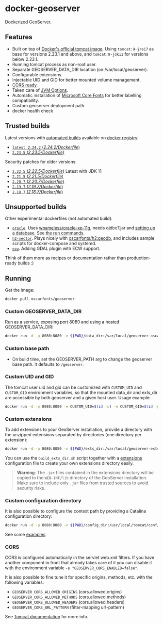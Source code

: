 # docker-geoserver

Dockerized GeoServer.

## Features

* Built on top of [Docker's official tomcat image](https://hub.docker.com/_/tomcat/). Using `tomcat:9-jre17` as base for versions 2.23.1 and above, and `tomcat:9-jdk11` for versions below 2.23.1.
* Running tomcat process as non-root user.
* Separate GEOSERVER_DATA_DIR location (on /var/local/geoserver).
* Configurable extensions.
* Injectable UID and GID for better mounted volume management.
* [CORS ready](http://enable-cors.org/server_tomcat.html).
* Taken care of [JVM Options](http://docs.geoserver.org/latest/en/user/production/container.html).
* Automatic installation of [Microsoft Core Fonts](http://www.microsoft.com/typography/fonts/web.aspx) for better labelling compatibility.
* Custom geoserver deployment path
* docker health check

## Trusted builds

Latest versions with [automated builds](https://hub.docker.com/r/oscarfonts/geoserver/) available on [docker registry](https://registry.hub.docker.com/):

* [`latest`, `2.24.2` (*2.24.2/Dockerfile*)](https://github.com/oscarfonts/docker-geoserver/blob/master/2.24.2/Dockerfile)
* [`2.23.5` (*2.23.5/Dockerfile*)](https://github.com/oscarfonts/docker-geoserver/blob/master/2.23.5/Dockerfile)

Security patches for older versions:

* [`2.22.5` (*2.22.5/Dockerfile*)](https://github.com/oscarfonts/docker-geoserver/blob/master/2.22.5/Dockerfile) Latest with JDK 11
* [`2.21.5` (*2.21.5/Dockerfile*)](https://github.com/oscarfonts/docker-geoserver/blob/master/2.21.5/Dockerfile)
* [`2.20.7` (*2.20.7/Dockerfile*)](https://github.com/oscarfonts/docker-geoserver/blob/master/2.20.7/Dockerfile)
* [`2.19.7` (*2.19.7/Dockerfile*)](https://github.com/oscarfonts/docker-geoserver/blob/master/2.19.7/Dockerfile)
* [`2.18.7` (*2.18.7/Dockerfile*)](https://github.com/oscarfonts/docker-geoserver/blob/master/2.18.7/Dockerfile)

## Unsupported builds

Other experimental dockerfiles (not automated build):

* [`oracle`](https://github.com/oscarfonts/docker-geoserver/blob/master/oracle/Dockerfile). Uses [wnameless/oracle-xe-11g](https://hub.docker.com/r/wnameless/oracle-xe-11g/), needs ojdbc7.jar and [setting up a database](https://github.com/oscarfonts/docker-geoserver/blob/master/oracle/setup.sql). See [the run commands](https://github.com/oscarfonts/docker-geoserver/blob/master/oracle/run.sh).
* [`h2-vector`](https://github.com/oscarfonts/docker-geoserver/blob/master/h2-vector/Dockerfile). Plays nicely with [oscarfonts/h2:geodb](https://hub.docker.com/r/oscarfonts/h2/tags/), and includes sample scripts for docker-compose and systemd.
* [`ecw`](https://github.com/oscarfonts/docker-geoserver/blob/master/unsupported/ecw/Dockerfile). Adding GDAL plugin with ECW support.

Think of them more as recipes or documentation rather than production-ready builds :)

## Running

Get the image:

```bash
docker pull oscarfonts/geoserver
```

### Custom GEOSERVER_DATA_DIR

Run as a service, exposing port 8080 and using a hosted GEOSERVER_DATA_DIR:

```bash
docker run -d -p 8080:8080 -v ${PWD}/data_dir:/var/local/geoserver oscarfonts/geoserver
```

### Custom base path

* On build time, set the GEOSERVER_PATH arg to change the geoserver base path. It defaults to `/geoserver`.


### Custom UID and GID

The tomcat user uid and gid can be customized with `CUSTOM_UID` and `CUSTOM_GID` environment variables, so that the mounted data_dir and exts_dir are accessible by both geoserver and a given host user. Usage example:

```bash
docker run -d -p 8080:8080 -e CUSTOM_UID=$(id -u) -e CUSTOM_GID=$(id -g) oscarfonts/geoserver
```

### Custom extensions

To add extensions to your GeoServer installation, provide a directory with the unzipped extensions separated by directories (one directory per extension):

```bash
docker run -d -p 8080:8080 -v ${PWD}/exts_dir:/var/local/geoserver-exts/ oscarfonts/geoserver
```

You can use the `build_exts_dir.sh` script together with a [extensions](https://github.com/oscarfonts/docker-geoserver/tree/master/extensions) configuration file to create your own extensions directory easily.

> **Warning**: The `.jar` files contained in the extensions directory will be copied to the `WEB-INF/lib` directory of the GeoServer installation. Make sure to include only `.jar` files from trusted sources to avoid security risks.

### Custom configuration directory

It is also possible to configure the context path by providing a Catalina configuration directory:

```bash
docker run -d -p 8080:8080 -v ${PWD}/config_dir:/usr/local/tomcat/conf/Catalina/localhost oscarfonts/geoserver
```

See some [examples](https://github.com/oscarfonts/docker-geoserver/tree/master/2.24.2/conf).

### CORS

CORS is configured automatically in the servlet web.xml filters. If you have another
component in front that already takes care of it you can disable it with the environment variable
`-e "GEOSERVER_CORS_ENABLED=false"`.

It is also possible to fine tune it for specific origins, methods, etc. with the following variables:
- `GEOSERVER_CORS_ALLOWED_ORIGINS` (cors.allowed.origins)
- `GEOSERVER_CORS_ALLOWED_METHODS` (cors.allowed.methods)
- `GEOSERVER_CORS_ALLOWED_HEADERS` (cors.allowed.headers)
- `GEOSERVER_CORS_URL_PATTERN` (filter-mapping url-pattern)

See [Tomcat documentation](https://tomcat.apache.org/tomcat-7.0-doc/config/filter.html#CORS_Filter)
for more info.